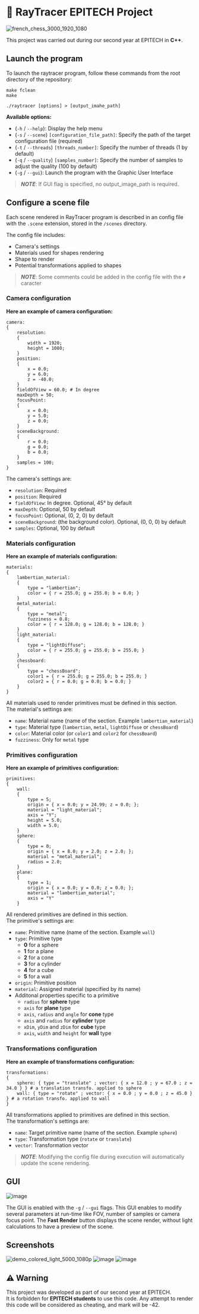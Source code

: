 # 🎇 RayTracer EPITECH Project

![french_chess_3000_1920_1080](https://github.com/vahand/RayTracer/assets/97789425/1f8431e3-1561-4001-a979-bae59001aa6a)

This project was carried out during our second year at EPITECH in **C++**.

## Launch the program
To launch the raytracer program, follow these commands from the root directory of the repository:

```
make fclean
make
```

```
./raytracer [options] > [output_imahe_path]
```

**Available options:**</br>
- (`-h` / `--help`): Display the help menu</br>
- (`-s` / `--scene`) `[configuration_file_path]`: Specify the path of the target configuration file (required)</br>
- (`-t` / `--threads`) `[threads_number]`: Specify the number of threads (1 by default)</br>
- (`-q` / `--quality`) `[samples_number]`: Specify the number of samples to adjust the quality (100 by default)</br>
- (`-g` / `--gui`): Launch the program with the Graphic User Interface</br>

> **_NOTE_**: If GUI flag is specified, no output_image_path is required.</br>

## Configure a scene file
Each scene rendered in RayTracer program is described in an config file with the `.scene` extension, stored in the `/scenes` directory.</br>

The config file includes:</br>
- Camera's settings</br>
- Materials used for shapes rendering</br>
- Shape to render</br>
- Potential transformations applied to shapes</br>

> **_NOTE_**: Some comments could be added in the config file with the `#` caracter

### Camera configuration

**Here an example of camera configuration:**
```
camera:
{
    resolution:
    {
        width = 1920;
        height = 1080;
    }
    position:
    {
        x = 0.0;
        y = 6.0;
        z = -40.0;
    }
    fieldOfView = 60.0; # In degree
    maxDepth = 50;
    focusPoint:
    {
        x = 0.0;
        y = 5.0;
        z = 0.0;
    }
    sceneBackground:
    {
        r = 0.0;
        g = 0.0;
        b = 0.0;
    }
    samples = 100;
}
```
The camera's settings are:</br>
- `resolution`: Required</br>
- `position`: Required</br>
- `fieldOfView`: In degree. Optional, 45° by default</br>
- `maxDepth`: Optional, 50 by default</br>
- `focusPoint`: Optional, (0, 2, 0) by default</br>
- `sceneBackground`: (the background color). Optional, (0, 0, 0) by default</br>
- `samples`: Optional, 100 by default</br>

### Materials configuration

**Here an example of materials configuration:**
```
materials:
{
    lambertian_material:
    {
        type = "lambertian";
        color = { r = 255.0; g = 255.0; b = 0.0; }
    }
    metal_material:
    {
        type = "metal";
        fuzziness = 0.8;
        color = { r = 128.0; g = 128.0; b = 128.0; }
    }
    light_material:
    {
        type = "lightDiffuse";
        color = { r = 255.0; g = 255.0; b = 255.0; }
    }
    chessboard:
    {
        type = "chessBoard";
        color1 = { r = 255.0; g = 255.0; b = 255.0; }
        color2 = { r = 0.0; g = 0.0; b = 0.0; }
    }
}
```
All materials used to render primitives must be defined in this section.</br>
The material's settings are:
- `name`: Material name (name of the section. Example `lambertian_material`)
- `type`: Material type (`lambertian`, `metal`, `lightDiffuse` or `chessBoard`)
- `color`: Material color (or `color1` and `color2` for `chessBoard`)
- `fuzziness`: Only for `metal` type

### Primitives configuration

**Here an example of primitives configuration:**
```
primitives:
{
    wall:
    {
        type = 5;
        origin = { x = 0.0; y = 24.99; z = 0.0; };
        material = "light_material";
        axis = "Y";
        height = 5.0;
        width = 5.0;
    }
    sphere:
    {
        type = 0;
        origin = { x = 8.0; y = 2.0; z = 2.0; };
        material = "metal_material";
        radius = 2.0;
    }
    plane:
    {
        type = 1;
        origin = { x = 0.0; y = 0.0; z = 0.0; };
        material = "lambertian_material";
        axis = "Y"
    }
```
All rendered primitives are defined in this section.</br>
The primitive's settings are:
- `name`: Primitive name (name of the section. Example `wall`)
- `type`: Primitive type
  - **0** for a sphere
  - **1** for a plane
  - **2** for a cone
  - **3** for a cylinder
  - **4** for a cube
  - **5** for a wall
- `origin`: Primitive position
- `material`: Assigned material (specified by its name)
- Additonal properties specific to a primitive
  - `radius` for **sphere** type
  - `axis` for **plane** type
  - `axis`, `radius` and `angle` for **cone** type
  - `axis` and `radius` for **cylinder** type
  - `xDim`, `yDim` and `zDim` for **cube** type
  - `axis`, `width` and `height` for **wall** type

### Transformations configuration

**Here an example of transformations configuration:**
```
transformations:
{
    sphere: { type = "translate" ; vector: { x = 12.0 ; y = 67.0 ; z = 34.0 } } # a translation transfo. applied to sphere
    wall: { type = "rotate" ; vector: { x = 0.0 ; y = 0.0 ; z = 45.0 } } # a rotation transfo. applied to wall
}
```
All transformations applied to primitives are defined in this section.</br>
The transformation's settings are:</br>
- `name`: Target primitive name (name of the section. Example `sphere`)
- `type`: Transformation type (`rotate` or `translate`)
- `vector`: Transformation vector

> **_NOTE_**: Modifying the config file during execution will automatically update the scene rendering.

## GUI
![image](https://github.com/vahand/RayTracer/assets/97789425/8672ebc2-d7da-420c-bb18-874044ec5bab)

The GUI is enabled with the `-g` / `--gui` flags.
This GUI enables to modify several parameters at run-time like FOV, number of samples or camera focus point.
The **Fast Render** button displays the scene render, without light calculations to have a preview of the scene.

## Screenshots
![demo_colored_light_5000_1080p](https://github.com/vahand/RayTracer/assets/97789425/ae22c052-27c6-4b7f-b844-cbfdcdc36231)
![image](https://github.com/vahand/RayTracer/assets/97789425/0ae0c113-9a10-45aa-a214-51845f27c00a)
![image](https://github.com/vahand/RayTracer/assets/97789425/67c3cadc-0274-4c18-886c-91bfc7f8a4c1)

## ⚠️ Warning
This project was developed as part of our second year at EPITECH.</br>
It is forbidden for **EPITECH students** to use this code. Any attempt to render this code will be considered as cheating, and mark will be -42.
